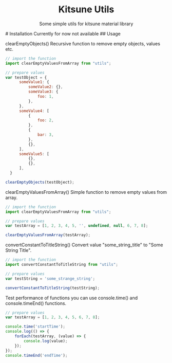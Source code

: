 <h1 align="center">Kitsune Utils</h1>
<p align="center">
    Some simple utils for kitsune material library
</p>
# Installation
Currently for now not available
## Usage

clearEmptyObjects()
Recursive function to remove empty objects, values etc.
```js
// import the function
import clearEmptyValuesFromArray from "utils";

// prepare values
var testObject = {
      someValue1: {
          someValue2: {},
          someValue3: {
              foo: 1,
          },
      },
      someValue4: [
          {
              foo: 2,
          },
          {
              bar: 3,
          },
          {},
      ],
      someValue5: [
          {}, 
          {},
      ],
  }

clearEmptyObjects(testObject);

```
clearEmptyValuesFromArray()
Simple function to remove empty values from array.
```js
// import the function
import clearEmptyValuesFromArray from "utils";

// prepare values
var testArray = [1, 2, 3, 4, 5, '', undefined, null, 6, 7, 8];

clearEmptyValuesFromArray(testArray);

```

convertConstantToTitleString()
Convert value "some_string_title" to "Some String Title".
```js
// import the function
import convertConstantToTitleString from "utils";

// prepare values
var testString = 'some_strange_string';

convertConstantToTitleString(testString);

```

Test performance of functions you can use console.time() and console.timeEnd() functions.
```js
// prepare values
var testArray = [1, 2, 3, 4, 5, 6, 7, 8];

console.time('startTime');
console.log(() => {
    forEach(testArray, (value) => {
        console.log(value);
    });
});
console.timeEnd('endTime');

```